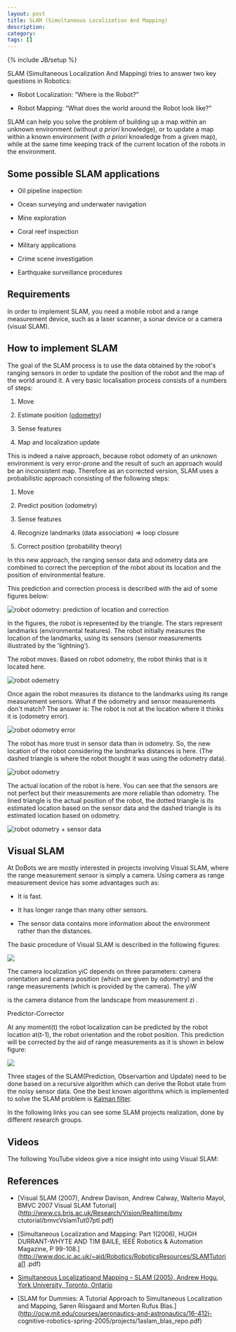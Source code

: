 ```yaml
---
layout: post
title: SLAM (Simultaneous Localization And Mapping)
description: 
category: 
tags: []
---
```

{% include JB/setup %}

SLAM (Simultaneous Localization And Mapping) tries to answer two key questions
in Robotics:

  * Robot Localization: “Where is the Robot?”

  * Robot Mapping: “What does the world around the Robot look like?”



SLAM can help you solve the problem of building up a map within an unknown
environment (without _a priori_ knowledge), or to update a map within a known
environment (with _a priori_ knowledge from a given map), while at the same
time keeping track of the current location of the robots in the environment.

## Some possible SLAM applications

  * Oil pipeline inspection

  * Ocean surveying and underwater navigation

  * Mine exploration

  * Coral reef inspection

  * Military applications

  * Crime scene investigation

  * Earthquake surveillance procedures



## Requirements

In order to implement SLAM, you need a mobile robot and a range measurement
device, such as a laser scanner, a sonar device or a camera (visual SLAM).



## How to implement SLAM

The goal of the SLAM process is to use the data obtained by the robot's
ranging sensors in order to update the position of the robot and the map of
the world around it. A very basic localisation process consists of a numbers
of steps:

  1. Move 

  2. Estimate position ([odometry](http://en.wikipedia.org/wiki/Odometry)) 

  3. Sense features 

  4. Map and localization update

This is indeed a naive approach, because robot odomety of an unknown
environment is very error-prone and the result of such an approach would be an
inconsistent map. Therefore as an corrected version, SLAM uses a probabilistic
approach consisting of the following steps:

  1. Move 

  2. Predict position (odometry) 

  3. Sense features 

  4. Recognize landmarks (data association) ⇒ loop closure 

  5. Correct position (probability theory)

In this new approach, the ranging sensor data and odometry data are combined
to correct the perception of the robot about its location and the position of
environmental feature.



This prediction and correction process is described with the aid of some
figures below:



![robot odometry: prediction of location and correction](\[$dl-reference=/groups/10157/portlets/20/file-entries/17414/1.0.xml$\])



In the figures, the robot is represented by the triangle. The stars represent
landmarks (environmental features). The robot initially measures the location
of the landmarks, using its sensors (sensor measurements illustrated by the 'lightning').



The robot moves. Based on robot odometry, the robot thinks that is it located
here.

![robot odemetry](\[$dl-reference=/groups/10157/portlets/20/file-entries/17307/1.0.xml$\])



Once again the robot measures its distance to the landmarks using its range
measurement sensors. What if the odometry and sensor measurements don't match?
The answer is: The robot is not at the location where it thinks it is
(odometry error).

![robot odometry error](\[$dl-reference=/groups/10157/portlets/20/file-entries/17325/1.0.xml$\])



The robot has more trust in sensor data than in odometry. So, the new location
of the robot considering the landmarks distances is here. (The dashed triangle
is where the robot thought it was using the odometry data).



![robot odometry](\[$dl-reference=/groups/10157/portlets/20/file-entries/17338/1.0.xml$\])



The actual location of the robot is here. You can see that the sensors are not
perfect but their measurements are more reliable than odometry. The lined
triangle is the actual position of the robot, the dotted triangle is its
estimated location based on the sensor data and the dashed triangle is its
estimated location based on odometry.



![robot odometry + sensor data](\[$dl-reference=/groups/10157/portlets/20/file-entries/17354/1.0.xml$\])



## Visual SLAM



At DoBots we are mostly interested in projects involving Visual SLAM, where
the range measurement sensor is simply a camera. Using camera as range
measurement device has some advantages such as:

  * It is fast.

  * It has longer range than many other sensors.

  * The sensor data contains more information about the environment rather than the distances.



The basic procedure of Visual SLAM is described in the following figures:

![](\[$dl-reference=/groups/10157/portlets/20/file-entries/17371/1.0.xml$\])





The camera localization yiC depends on three parameters: camera orientation
and camera position (which are given by odometry) and the range measurements
(which is provided by the camera). The yiW

is the camera distance from the landscape from measurement zi .



Predictor-Corrector

At any moment(t) the robot localization can be predicted by the robot location
at(t-1), the robot orientation and the robot position. This prediction will be
corrected by the aid of range measurements as it is shown in below figure:





**_![](\[$dl-reference=/groups/10157/portlets/20/file-entries/17388/1.0.xml$\])_**





Three stages of the SLAM(Prediction, Observartion and Update) need to be done
based on a recursive algorithm which can derive the Robot state from the noisy
sensor data. One the best known algorithms which is implemented to solve the
SLAM problem is [Kalman filter](http://en.wikipedia.org/wiki/Kalman_filter).



In the following links you can see some SLAM projects realization, done by
different research groups.



## Videos



The following YouTube videos give a nice insight into using Visual SLAM:



## References

  * [Visual SLAM (2007), Andrew Davison, Andrew Calway, Walterio Mayol, BMVC 2007 Visual SLAM Tutorial](http://www.cs.bris.ac.uk/Research/Vision/Realtime/bmv
ctutorial/bmvcVslamTut07ptI.pdf)

  * [Simultaneous Localization and Mapping: Part 1(2006), HUGH DURRANT-WHYTE AND TIM BAILE, IEEE Robotics & Automation Magazine, P 99-108.](http://www.doc.ic.ac.uk/~ajd/Robotics/RoboticsResources/SLAMTutorial1
.pdf)

  * [Simultaneous Localizatioand Mapping – SLAM (2005), Andrew Hogu, York University, Toronto, Ontario](http://www.cse.yorku.ca/~hogue/qual_slides.pdf)

  * [SLAM for Dummies: A Tutorial Approach to Simultaneous Localization and Mapping, Søren Riisgaard and Morten Rufus Blas.](http://ocw.mit.edu/courses/aeronautics-and-astronautics/16-412j-
cognitive-robotics-spring-2005/projects/1aslam_blas_repo.pdf)


